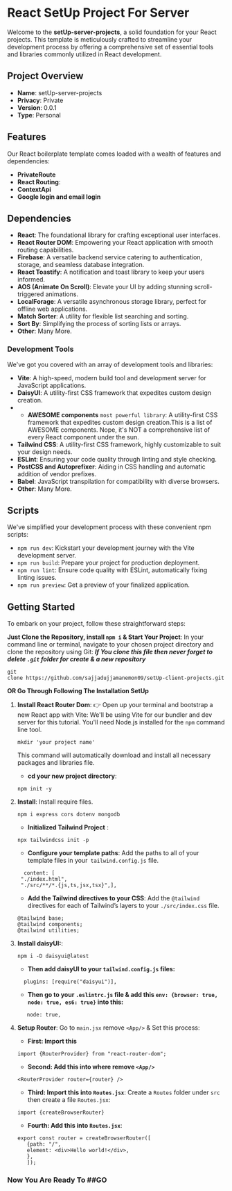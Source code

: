 # React SetUp Project For Server

Welcome to the **setUp-server-projects**, a solid foundation for your React projects. This template is meticulously crafted to streamline your development process by offering a comprehensive set of essential tools and libraries commonly utilized in React development.

## Project Overview

- **Name**: setUp-server-projects
- **Privacy**: Private
- **Version**: 0.0.1
- **Type**: Personal

## Features

Our React boilerplate template comes loaded with a wealth of features and dependencies:

- **PrivateRoute**
- **React Routing**:
- **ContextApi**
- **Google login and email login**

## Dependencies

- **React**: The foundational library for crafting exceptional user interfaces.
- **React Router DOM**: Empowering your React application with smooth routing capabilities.
- **Firebase**: A versatile backend service catering to authentication, storage, and seamless database integration.
- **React Toastify**: A notification and toast library to keep your users informed.
- **AOS (Animate On Scroll)**: Elevate your UI by adding stunning scroll-triggered animations.
- **LocalForage**: A versatile asynchronous storage library, perfect for offline web applications.
- **Match Sorter**: A utility for flexible list searching and sorting.
- **Sort By**: Simplifying the process of sorting lists or arrays.
- **Other**: Many More.

### Development Tools

We've got you covered with an array of development tools and libraries:

- **Vite**: A high-speed, modern build tool and development server for JavaScript applications.
- **DaisyUI**: A utility-first CSS framework that expedites custom design creation.
- - **AWESOME components** `most powerful library`: A utility-first CSS framework that expedites custom design creation.This is a list of AWESOME components. Nope, it's NOT a comprehensive list of 
                           every React component under the sun.
- **Tailwind CSS**: A utility-first CSS framework, highly customizable to suit your design needs.
- **ESLint**: Ensuring your code quality through linting and style checking.
- **PostCSS and Autoprefixer**: Aiding in CSS handling and automatic addition of vendor prefixes.
- **Babel**: JavaScript transpilation for compatibility with diverse browsers.
- **Other**: Many More.

## Scripts

We've simplified your development process with these convenient npm scripts:

- `npm run dev`: Kickstart your development journey with the Vite development server.
- `npm run build`: Prepare your project for production deployment.
- `npm run lint`: Ensure code quality with ESLint, automatically fixing linting issues.
- `npm run preview`: Get a preview of your finalized application.

## Getting Started

To embark on your project, follow these straightforward steps:

**Just Clone the Repository, install `npm i` & Start Your Project**: In your command line or terminal, navigate to your chosen project directory and clone the repository using Git:
***If You clone this file then never forget to delete `.git` folder for create & a new repository***

   ```shell
   git 
   clone https://github.com/sajjadujjamanemon09/setUp-client-projects.git

   ```

**OR Go Through Following The Installation SetUp**

1. **Install React Router Dom**: 👉️ Open up your terminal and bootstrap a new React app with Vite: We'll be using Vite for our bundler and dev server for this tutorial. You'll need Node.js installed for the `npm` command line tool.

   ```shell
   mkdir 'your project name'
   ```

   This command will automatically download and install all necessary packages and libraries file.

   - **cd your new project directory**: 

   ```shell
   npm init -y
   ```



2. **Install**: Install require  files.

   ```shell
   npm i express cors dotenv mongodb
   ```
   - **Initialized Tailwind Project** :

   ```shell
   npx tailwindcss init -p
   ```
   - **Configure your template paths**: Add the paths to all of your template files in your` tailwind.config.js` file.

   ```shell
     content: [
    "./index.html",
    "./src/**/*.{js,ts,jsx,tsx}",],
   ```
   - **Add the Tailwind directives to your CSS**: Add the `@tailwind` directives for each of Tailwind’s layers to your `./src/index.css` file.

   ```shell
   @tailwind base;
   @tailwind components;
   @tailwind utilities;
   ```

3. **Install daisyUI:**: 

   ```shell
   npm i -D daisyui@latest
   ```
   - **Then add daisyUI to your `tailwind.config.js` files:**
   
   ```shell
     plugins: [require("daisyui")],
   ```
   - **Then go to your `.eslintrc.js` file & add this `env: {browser: true, node: true, es6: true}` into this:**
  
   ```shell
      node: true,
   ```

4. **Setup Router**: Go to `main.jsx` remove `<App/>` & Set this process:

   - **First: Import this**
  
   ```shell
   import {RouterProvider} from "react-router-dom";
   ```

   - **Second: Add this into where remove `<App/>`**

   ```shell
   <RouterProvider router={router} />
   ```

   - **Third: Import this into `Routes.jsx`**: Create a `Routes` folder under `src` then create a file `Routes.jsx`:
  
   ```shell
   import {createBrowserRouter}
   ```

   - **Fourth: Add this into `Routes.jsx`**:
     
   ```shell
   export const router = createBrowserRouter([
      {path: "/",
      element: <div>Hello world!</div>,
      },
      ]);
   ```



### Now You Are Ready To ##GO